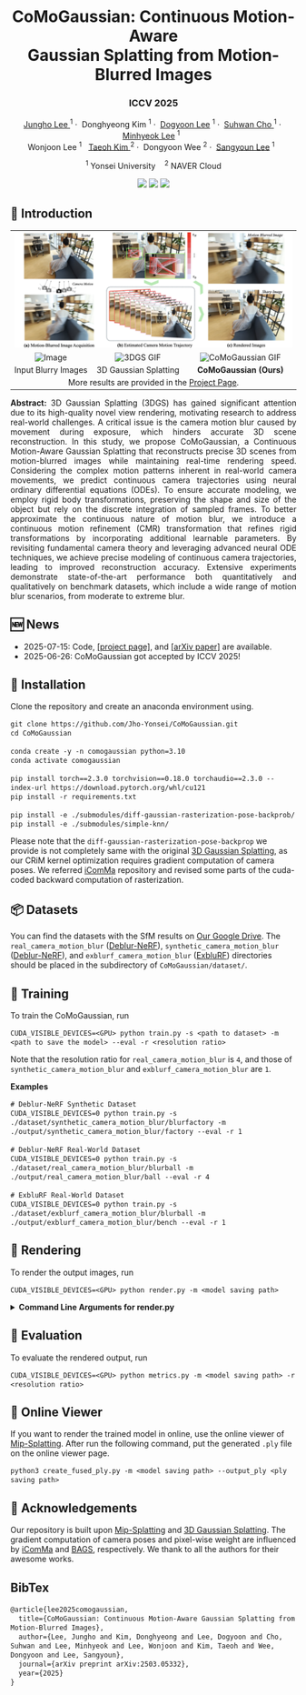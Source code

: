 <p align="center">
<h1 align="center">
  CoMoGaussian: Continuous Motion-Aware
  <br />Gaussian Splatting from Motion-Blurred Images
  <br />
</h1>
<h3 align="center">ICCV 2025</h3>
  <p align="center">
    <a href="https://Jho-Yonsei.github.io/">Jungho Lee </a><sup>1</sup>&nbsp;·&nbsp;
    Donghyeong Kim <sup>1</sup>&nbsp;·&nbsp;
    <a href="https://dogyoonlee.github.io/">Dogyoon Lee</a> <sup>1</sup>&nbsp;·&nbsp;
    <a href="https://suhwan-cho.github.io">Suhwan Cho </a><sup>1</sup>&nbsp;·&nbsp;
    <a href="https://hydragon.co.kr">Minhyeok Lee</a> <sup>1</sup>&nbsp;&nbsp;<br>
    Wonjoon Lee <sup>1</sup>&nbsp;&nbsp;
    <a href="https://taeoh-kim.github.io">Taeoh Kim </a><sup>2</sup>&nbsp;·&nbsp;
    Dongyoon Wee <sup>2</sup>&nbsp;·&nbsp;
    <a href="http://mvp.yonsei.ac.kr/">Sangyoun Lee</a> <sup>1</sup>&nbsp;&nbsp;
  </p>
  <p align="center">
    <sup>1</sup> Yonsei University&nbsp;&nbsp;&nbsp;&nbsp;<sup>2</sup> NAVER Cloud
  </p>
  <p align="center">
    <a href="https://Jho-Yonsei.github.io/CoMoGaussian"><img src="https://img.shields.io/badge/CoMoGaussian-ProjectPage-blue.svg"></a>
    <a href="https://arxiv.org/abs/2503.05332"><img src="https://img.shields.io/badge/CoMoGaussian-arXiv-red.svg"></a>
    <a href="https://drive.google.com/file/d/1htDfHqG_i0zMIzk3xBf07B7nDB4VYgSj/view?usp=drive_link"><img src="https://img.shields.io/badge/CoMoGaussian-Dataset-green.svg"></a>
  </p>
  <div align="center"></div>
</p>
</p>

## 🔭 Introduction

<table style="width:100%;">
  <tr>
    <td colspan="3" style="text-align:center; vertical-align:middle;">
      <img src="./assets/images/teaser.png" alt="Image">
    </td>
  </tr>
  <tr>
    <td style="text-align:center; vertical-align:middle;">
      <img src="./assets/images/images.png" alt="Image" style="height:180px;">
    </td>
    <td style="text-align:center; vertical-align:middle;">
      <img src="./assets/gif/factory_3dgs.gif" alt="3DGS GIF" style="height:180px;">
    </td>
    <td style="text-align:center; vertical-align:middle;">
      <img src="./assets/gif/factory_comogaussian.gif" alt="CoMoGaussian GIF" style="height:180px;">
    </td>
  </tr>
  <tr>
    <td style="text-align:center;">Input Blurry Images</td>
    <td style="text-align:center;">3D Gaussian Splatting</td>
    <td style="text-align:center;"><strong>CoMoGaussian (Ours)</strong></td>
  </tr>
  <tr>
    <td colspan="3" style="text-align:center;">
      More results are provided in the 
      <a href="https://Jho-Yonsei.github.io/CoMoGaussian/" target="_blank">Project Page</a>.
    </td>
  </tr>
</table>

<p align="justify">
  <strong>Abstract:</strong> 3D Gaussian Splatting (3DGS) has gained significant attention due to its high-quality novel view rendering, motivating research to address real-world challenges. 
A critical issue is the camera motion blur caused by movement during exposure, which hinders accurate 3D scene reconstruction. 
In this study, we propose CoMoGaussian, a Continuous Motion-Aware Gaussian Splatting that reconstructs precise 3D scenes from motion-blurred images while maintaining real-time rendering speed. 
Considering the complex motion patterns inherent in real-world camera movements, we predict continuous camera trajectories using neural ordinary differential equations (ODEs). 
To ensure accurate modeling, we employ rigid body transformations, preserving the shape and size of the object but rely on the discrete integration of sampled frames. 
To better approximate the continuous nature of motion blur, we introduce a continuous motion refinement (CMR) transformation that refines rigid transformations by incorporating additional learnable parameters.
By revisiting fundamental camera theory and leveraging advanced neural ODE techniques, we achieve precise modeling of continuous camera trajectories, leading to improved reconstruction accuracy. 
Extensive experiments demonstrate state-of-the-art performance both quantitatively and qualitatively on benchmark datasets, which include a wide range of motion blur scenarios, from moderate to extreme blur.
</p>

## 🆕 News
- 2025-07-15: Code, [[project page]](https://Jho-Yonsei.github.io/CoMoGaussian/), and [[arXiv paper]](https://arxiv.org/abs/2503.05332) are available.
- 2025-06-26: CoMoGaussian got accepted by ICCV 2025!

## 🔧 Installation
Clone the repository and create an anaconda environment using.

```
git clone https://github.com/Jho-Yonsei/CoMoGaussian.git
cd CoMoGaussian

conda create -y -n comogaussian python=3.10
conda activate comogaussian

pip install torch==2.3.0 torchvision==0.18.0 torchaudio==2.3.0 --index-url https://download.pytorch.org/whl/cu121
pip install -r requirements.txt

pip install -e ./submodules/diff-gaussian-rasterization-pose-backprob/
pip install -e ./submodules/simple-knn/
```

Please note that the ```diff-gaussian-rasterization-pose-backprop``` we provide is not completely same with the original [3D Gaussian Splatting](https://github.com/graphdeco-inria/gaussian-splatting), as our CRiM kernel optimization requires gradient computation of camera poses. We referred [iComMa](https://github.com/YuanSun-XJTU/iComMa) repository and revised some parts of the cuda-coded backward computation of rasterization.

## 📦 Datasets
You can find the datasets with the SfM results on [Our Google Drive](https://drive.google.com/file/d/1htDfHqG_i0zMIzk3xBf07B7nDB4VYgSj/view?usp=drive_link). The ```real_camera_motion_blur``` ([Deblur-NeRF](https://github.com/limacv/Deblur-NeRF)), ```synthetic_camera_motion_blur``` ([Deblur-NeRF](https://github.com/limacv/Deblur-NeRF)), and ```exblurf_camera_motion_blur``` ([ExbluRF](https://github.com/taekkii/exblurf)) directories should be placed in the subdirectory of ```CoMoGaussian/dataset/```.

## 🚅 Training
To train the CoMoGaussian, run
```
CUDA_VISIBLE_DEVICES=<GPU> python train.py -s <path to dataset> -m <path to save the model> --eval -r <resolution ratio>
```
Note that the resolution ratio for ```real_camera_motion_blur``` is ```4```, and those of ```synthetic_camera_motion_blur``` and ```exblurf_camera_motion_blur``` are ```1```.

<strong>Examples</strong>
```
# Deblur-NeRF Synthetic Dataset
CUDA_VISIBLE_DEVICES=0 python train.py -s ./dataset/synthetic_camera_motion_blur/blurfactory -m ./output/synthetic_camera_motion_blur/factory --eval -r 1

# Deblur-NeRF Real-World Dataset
CUDA_VISIBLE_DEVICES=0 python train.py -s ./dataset/real_camera_motion_blur/blurball -m ./output/real_camera_motion_blur/ball --eval -r 4

# ExbluRF Real-World Dataset
CUDA_VISIBLE_DEVICES=0 python train.py -s ./dataset/exblurf_camera_motion_blur/blurball -m ./output/exblurf_camera_motion_blur/bench --eval -r 1
```

## 🔦 Rendering
To render the output images, run
```
CUDA_VISIBLE_DEVICES=<GPU> python render.py -m <model saving path>
```

<details>
<summary><span style="font-weight: bold;">Command Line Arguments for render.py</span></summary>

#### --skip_train
Flag to skip rendering the training set.

#### --skip_test
Flag to skip rendering the test set.

#### --skip_video
Flag to skip rendering the output video.

#### --pose_optimize
Add ```--pose_optimize False``` if you do not want further optimization of test camera poses. If you add this command line, you will get the performances of the paper.

</details>

## 🔦 Evaluation
To evaluate the rendered output, run
```
CUDA_VISIBLE_DEVICES=<GPU> python metrics.py -m <model saving path> -r <resolution ratio>
```

## 🔦 Online Viewer
If you want to render the trained model in online, use the online viewer of [Mip-Splatting](https://niujinshuchong.github.io/mip-splatting-demo). After run the following command, put the generated ```.ply``` file on the online viewer page.

```
python3 create_fused_ply.py -m <model saving path> --output_ply <ply saving path>
```

## 🌟 Acknowledgements
Our repository is built upon [Mip-Splatting](https://github.com/autonomousvision/mip-splatting) and [3D Gaussian Splatting](https://github.com/graphdeco-inria/gaussian-splatting). The gradient computation of camera poses and pixel-wise weight are influenced by [iComMa](https://github.com/YuanSun-XJTU/iComMa) and [BAGS](https://github.com/snldmt/BAGS), respectively. We thank to all the authors for their awesome works.

## BibTex
```
@article{lee2025comogaussian,
  title={CoMoGaussian: Continuous Motion-Aware Gaussian Splatting from Motion-Blurred Images},
  author={Lee, Jungho and Kim, Donghyeong and Lee, Dogyoon and Cho, Suhwan and Lee, Minhyeok and Lee, Wonjoon and Kim, Taeoh and Wee, Dongyoon and Lee, Sangyoun},
  journal={arXiv preprint arXiv:2503.05332},
  year={2025}
}
```